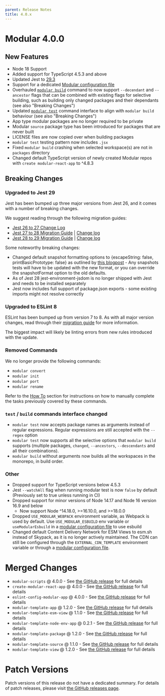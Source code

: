 ```yaml
---
parent: Release Notes
title: 4.0.x
---
```


# Modular 4.0.0

## New Features

- Node 18 Support
- Added support for TypeScript 4.5.3 and above
- Updated Jest to [29.3](https://github.com/facebook/jest/releases)
- Support for a dedicated [Modular configuration file](../configuration.md)
- Overhauled [`modular build`](../commands/build.md) command to now support
  `--decendant` and `--ancestor` flags that can be combined with existing flags
  for selective building, such as building only changed packages and their
  dependants (see also "Breaking Changes")
- Updated [`modular test`](../commands/test.md) command interface to align with
  `modular build` behaviour (see also "Breaking Changes")
- App type modular packages are no longer required to be private
- Modular `source` package type has been introduced for packages that are never
  built
- LICENSE files are now copied over when building packages
- `modular test` testing pattern now includes `.jsx`
- Fixed `modular build` crashing when selected workspace(s) are not in
  `packages` directory
- Changed default TypeScript version of newly created Modular repos with
  `create modular-react-app` to ^4.8.3

## Breaking Changes

### Upgraded to Jest 29

Jest has been bumped up three major versions from Jest 26, and it comes with a
number of breaking changes.

We suggest reading through the following migration guides:

- [Jest 26 to 27 Change Log](https://github.com/facebook/jest/releases/tag/v27.0.0)
- [Jest 27 to 28 Migration Guide](https://jestjs.io/docs/28.x/upgrading-to-jest28)
  | [Change log](https://github.com/facebook/jest/releases/tag/v28.0.0)
- [Jest 28 to 29 Migration Guide](https://jestjs.io/docs/next/upgrading-to-jest29)
  | [Change log](https://github.com/facebook/jest/releases/tag/v29.0.0)

Some noteworthy breaking changes:

- Changed default snapshot formatting options to {escapeString: false,
  printBasicPrototype: false} as outlined by
  [this blogpost](https://jestjs.io/blog/2022/04/25/jest-28#future) - Any
  snapshots tests will have to be updated with the new format, or you can
  override the snapshotFormat option to the old defaults.
- As of Jest 28 jest-environment-jsdom is no longer shipped with Jest and needs
  to be installed separately
- Jest now includes full support of package.json exports - some existing imports
  might not resolve correctly

### Upgraded to ESLint 8

ESLint has been bumped up from version 7 to 8. As with all major version
changes, read through their
[migration guide](https://eslint.org/docs/latest/user-guide/migrating-to-8.0.0)
for more information.

The biggest impact will likely be linting errors from new rules introduced with
the update.

### Removed Commands

We no longer provide the following commands:

- `modular convert `
- `modular init`
- `modular port`
- `modular rename`

Refer to the [How To](../how-to/index.md) section for instructions on how to
manually complete the tasks previously covered by these commands.

### `test` / `build` commands interface changed

- `modular test` now accepts package names as arguments instead of regular
  expressions. Regular expressions are still accepted with the `--regex` option
- `modular test` now supports all the selective options that `modular build`
  supports (multiple packages, `changed`, `--ancestors`, `--descendants` and all
  their combinations).
- `modular build` without arguments now builds all the workspaces in the
  monorepo, in build order.

### Other

- Dropped support for TypeScript versions below 4.5.3
- Jest `--watchAll` flag when running modular test is now `false` by default
  (Previously set to true unless running in CI)
- Dropped support for minor versions of Node 14.17 and Node 16 version 16.9 and
  below
  - Now support Node ^14.18.0, >=16.10.0, and >=18.0.0
- Dropped `USE_MODULAR_WEBPACK` environment variable, as Webpack is used by
  default. Use `USE_MODULAR_ESBUILD` env variable or `useModularEsbuild` in a
  [modular configuration file](../configuration.md) to use esbuild
- Changed default Content Delivery Network for ESM Views to esm.sh instead of
  Skypack, as it is no longer actively maintained. The CDN can still be
  configured through the `EXTERNAL_CDN_TEMPLATE` environment variable or through
  a [modular configuration file](../configuration.md).

# Merged Changes

- `modular-scripts` @ 4.0.0 - See
  [the GitHub release](https://github.com/jpmorganchase/modular/releases/tag/modular-scripts%404.0.0)
  for full details
- `create-modular-react-app` @ 4.0.0 - See
  [the GitHub release](https://github.com/jpmorganchase/modular/releases/tag/create-modular-react-app%404.0.0)
  for full details
- `eslint-config-modular-app` @ 4.0.0 - See
  [the GitHub release](https://github.com/jpmorganchase/modular/releases/tag/eslint-config-modular-app%404.0.0)
  for full details
- `modular-template-app` @ 1.2.0 - See
  [the GitHub release](https://github.com/jpmorganchase/modular/releases/tag/modular-template-app%401.2.0)
  for full details
- `modular-template-esm-view` @ 1.1.0 - See
  [the GitHub release](https://github.com/jpmorganchase/modular/releases/tag/modular-template-esm-view%401.1.0)
  for full details
- `modular-template-node-env-app` @ 0.2.1 - See
  [the GitHub release](https://github.com/jpmorganchase/modular/releases/tag/modular-template-node-env-app%400.2.1)
  for full details
- `modular-template-package` @ 1.2.0 - See
  [the GitHub release](https://github.com/jpmorganchase/modular/releases/tag/modular-template-package%401.2.0)
  for full details
- `modular-template-source` @ 1.1.0 - See
  [the GitHub release](https://github.com/jpmorganchase/modular/releases/tag/modular-template-source%401.1.0)
  for full details
- `modular-template-view` @ 1.2.0 - See
  [the GitHub release](https://github.com/jpmorganchase/modular/releases/tag/modular-template-view%401.2.0)
  for full details

# Patch Versions

Patch versions of this release do not have a dedicated summary. For details of
patch releases, please visit
[the GitHub releases page](https://github.com/jpmorganchase/modular/releases).
